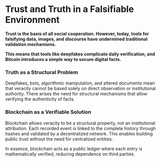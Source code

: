 # Trust and Truth in a Falsifiable Environment

**Trust is the basis of all social cooperation. However, today, tools for falsifying data, images, and discourse have undermined traditional validation mechanisms.**

**This means that tools like deepfakes complicate daily verification, and Bitcoin introduces a simple way to secure digital facts.**&#x20;

### Truth as a Structural Problem

Deepfakes, bots, algorithmic manipulation, and altered documents mean that veracity cannot be based solely on direct observation or institutional authority. There arises the need for structural mechanisms that allow verifying the authenticity of facts.&#x20;

### Blockchain as a Verifiable Solution

Blockchain allows veracity to be a structural property, not an institutional attribution. Each recorded event is linked to the complete history through hashes and validated by a decentralized network. This enables building public trust without the need for centralized entities.

In essence, blockchain acts as a public ledger where each entry is mathematically verified, reducing dependence on third parties.
